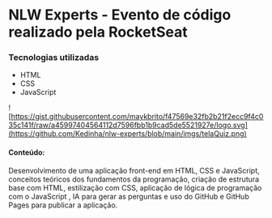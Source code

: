 # NLW Experts - Evento de código realizado pela RocketSeat
### Tecnologias utilizadas
- HTML
- CSS
- JavaScript
  
![https://gist.githubusercontent.com/maykbrito/f47569e32fb2b21f2ecc9f4c035c141f/raw/a45997404564112d7596fbb1b9cad5de5521927e/logo.svg](https://github.com/Kedinha/nlw-experts/blob/main/imgs/telaQuiz.png)

#### Conteúdo: 
Desenvolvimento de uma aplicação front-end em HTML, CSS e JavaScript, conceitos teóricos dos
fundamentos da programação, criação de estrutura base com HTML, estilização com CSS, aplicação de lógica de
programação com o JavaScript , IA para gerar as perguntas e uso do GitHub e GitHub Pages para publicar a aplicação.
